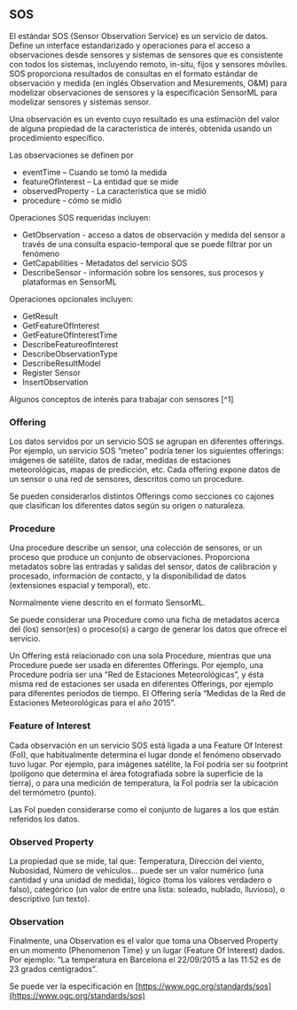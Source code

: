 ## SOS

El estándar SOS (Sensor Observation Service) es un servicio de datos. Define un interface estandarizado y operaciones para el acceso a observaciones desde sensores y sistemas de sensores que es consistente con todos los sistemas, incluyendo remoto, in-situ, fijos y sensores móviles. SOS proporciona resultados de consultas en el formato estándar de observación y medida (en inglés Observation and Mesurements, O&M) para modelizar observaciones de sensores y la especificación SensorML para modelizar sensores y sistemas sensor.

Una observación es un evento cuyo resultado es una estimación del valor de alguna propiedad de la característica de interés, obtenida usando un procedimiento específico. 

Las observaciones se definen por

* eventTime – Cuando se tomó la medida
* featureOfInterest – La entidad que se mide
* observedProperty - La característica que se midió
* procedure - cómo se midió

Operaciones SOS requeridas incluyen: 
* GetObservation - acceso a datos de observación y medida del sensor a través de una consulta espacio-temporal que se puede filtrar por un fenómeno 
* GetCapabilities - Metadatos del servicio SOS 
* DescribeSensor - información sobre los sensores, sus procesos y plataformas en SensorML

Operaciones opcionales incluyen: 
* GetResult 
* GetFeatureOfInterest 
* GetFeatureOfInterestTime 
* DescribeFeatureofInterest 
* DescribeObservationType
* DescribeResultModel
* Register Sensor
* InsertObservation

Algunos conceptos de interés para trabajar con sensores [^1]

### Offering

Los datos servidos por un servicio SOS se agrupan en diferentes offerings. Por ejemplo, un servicio SOS “meteo” podría tener los siguientes offerings: imágenes de satélite, datos de radar, medidas de estaciones meteorológicas, mapas de predicción, etc. Cada offering expone datos de un sensor o una red de sensores, descritos como un procedure.

Se pueden considerarlos distintos Offerings como secciones co cajones que clasifican los diferentes datos según su origen o naturaleza.

### Procedure

Una procedure describe un sensor, una colección de sensores, or un proceso que produce un conjunto de observaciones. Proporciona metadatos sobre las entradas y salidas del sensor, datos de calibración y procesado, información de contacto, y la disponibilidad de datos (extensiones espacial y temporal), etc.

Normalmente viene descrito en el formato SensorML.

Se puede considerar una Procedure como una ficha de metadatos acerca del (los) sensor(es) o proceso(s) a cargo de generar los datos que ofrece el servicio.

Un Offering está relacionado con una sola Procedure, mientras que una Procedure puede ser usada en diferentes Offerings. Por ejemplo, una Procedure podría ser una “Red de Estaciones Meteorológicas”, y ésta misma red de estaciones ser usada en diferentes Offerings, por ejemplo para diferentes períodos de tiempo. El Offering sería “Medidas de la Red de Estaciones Meteorológicas para el año 2015”.

### Feature of Interest

Cada observación en un servicio SOS está ligada a una Feature Of Interest (FoI), que habitualmente determina el lugar donde el fenómeno observado tuvo lugar. Por ejemplo, para imágenes satélite, la FoI podría ser su footprint (polígono que determina el área fotografiada sobre la superficie de la tierra), o para una medición de temperatura, la FoI podría ser la ubicación del termómetro (punto).

Las FoI pueden considerarse como el conjunto de lugares a los que están referidos los datos.

### Observed Property

La propiedad que se mide, tal que: Temperatura, Dirección del viento, Nubosidad, Número de vehículos... puede ser un valor numérico (una cantidad y una unidad de medida), lógico (toma los valores verdadero o falso), categórico (un valor de entre una lista: soleado, nublado, lluvioso), o descriptivo (un texto).

### Observation

Finalmente, una Observation es el valor que toma una Observed Property en un momento (Phenomenon Time) y un lugar (Feature Of Interest) dados. Por ejemplo: “La temperatura en Barcelona el 22/09/2015 a las 11:52 es de 23 grados centígrados”.

Se puede ver la especificación en [https://www.ogc.org/standards/sos](https://www.ogc.org/standards/sos)
